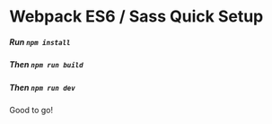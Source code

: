 # Webpack ES6 / Sass Quick Setup
  ##### Run `npm install`
  ##### Then `npm run build`
  ##### Then `npm run dev`

  Good to go!



